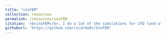 ```yaml
---
title: "insFEM"
collection: resources
permalink: /resources/insFEM
citation: '<b>insFEM</b>. I do a lot of the simulations for CFD (and others) using this FORTRAN code. It was developed during my PHD with a lot of friends and colleagues. Although it is by no means an easy task to make it run and to find how everything works, anyone is welcome to use it'
githuburl: 'https://github.com/ricardo8r/InsFEM'
---
```

